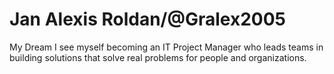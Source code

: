 # Jan Alexis Roldan/@Gralex2005

My Dream
I see myself becoming an IT Project Manager who leads teams in building solutions that solve real problems for people and organizations.
